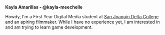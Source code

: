 <b>Kayla Amarillas - @kayla-meechelle</b>
<br>
<p>Howdy, I'm a First Year Digital Media student at <a href= "https://deltacollege.edu/">San Joaquin Delta College</a> and an apiring filmmaker. 
While I have no experience yet, I am interested in and am trying to learn game development. 
</p>

<!---
kayla-meechelle/kayla-meechelle is a ✨ special ✨ repository because its `README.md` (this file) appears on your GitHub profile.
You can click the Preview link to take a look at your changes.
--->
